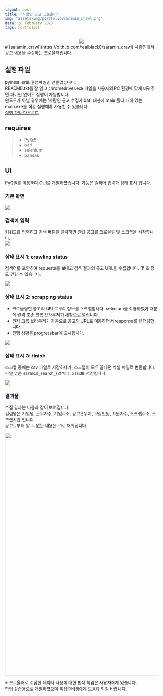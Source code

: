 ```yaml
---
layout: post
title: "사람인 공고 크로울러"
img: "assets/img/portfolio/saramin_crawl.png"
date: 28 February 2020
tags: [ortfolio]
---
```

<div align="center">
  <a href="https://github.com/realblack0/saramin_crawl">
    <img src="https://user-images.githubusercontent.com/50395556/77255788-5b973680-6cad-11ea-9caa-1039c775ab61.png">
  </a>
</div>
# [saramin_crawl](https://github.com/realblack0/saramin_crawl)
사람인에서 공고 내용을 수집하는 크로울러입니다.

## 실행 파일
pyinstaller로 실행파일을 만들었습니다.  
README.txt를 잘 읽고 chromedriver.exe 파일을 사용자의 PC 환경에 맞게 바꿔주면 파이썬 없이도 실행이 가능합니다.  
윈도우가 아닐 경우에는 '사람인 공고 수집기.bat' 대신에 main 폴더 내에 있는 main.exe를 직접 실행해야 사용할 수 있습니다.  
<a href='https://drive.google.com/file/d/1hyM-8-eBVi0LvcIA2m_ERWza_HKVm2iY/view?usp=sharing'>실행 파일 다운로드</a>

## requires
> - PyQt5 
> - bs4
> - selenium
> - pandas

## UI
PyQt5를 이용하여 GUI로 개발하였습니다. 기능은 검색어 입력과 상태 표시 입니다.

### 기본 화면
<img src='https://github.com/realblack0/saramin_crawl/raw/master/img/gui_basic.png'>

### 검색어 입력
키워드를 입력하고 검색 버튼을 클릭하면 관련 공고를 크로울링 및 스크랩을 시작합니다.  
<img src='https://github.com/realblack0/saramin_crawl/raw/master/img/gui_search.png'>

### 상태 표시 1: crawling status
검색어를 포함하여 requests를 보내고 검색 결과의 공고 URL을 수집합니다. 몇 초 정도 걸릴 수 있습니다.  

<img src='https://github.com/realblack0/saramin_crawl/raw/master/img/gui_crawl.png'>

### 상태 표시 2: scrapping status
- 크로울링한 공고의 URL로부터 정보를 스크랩합니다. selenium을 이용하였기 때문에 원격 조종 크롬 브라우저가 새창으로 열립니다.  
- 원격 크롬 브라우저가 자동으로 공고의 URL로 이동하면서 response를 렌더링합니다.  
- 진행 상황은 progressbar에 표시됩니다.  

<img src='https://github.com/realblack0/saramin_crawl/raw/master/img/gui_scrap.png'>

### 상태 표시 3: finish
스크랩 중에는 csv 파일로 저장하다가, 스크랩이 모두 끝나면 엑셀 파일로 변환합니다.  
파일 명은 `saramin_search_{검색어}.xlsx`로 저장됩니다.  

<img src='https://github.com/realblack0/saramin_crawl/raw/master/img/gui_finish.png'>

### 결과물
수집 결과는 다음과 같이 보여집니다.  
컬럼명은 기업명, 근무자수, 기업주소, 공고근무지, 모집인원, 지원자수, 스크랩주소, 스크랩시간 입니다.  
공고로부터 알 수 없는 내용은 -1로 채워집니다.  

<img src='https://github.com/realblack0/saramin_crawl/raw/master/img/scrap_result.png' width="800">
  
  
※ 크로울러로 수집한 데이터 사용에 대한 법적 책임은 사용자에게 있습니다.  
학업 실습용으로 개발하였으며 취업준비생에게 도움이 되길 바랍니다.
